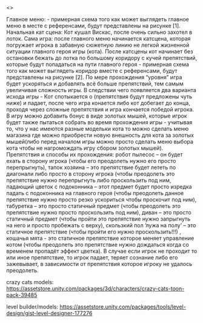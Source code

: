 <<Super Crazy Cat Runner>>

Главное меню: - примерная схема того как может выглядеть главное меню в месте с референсами, будут представлены на рисунке [1].
Начальная кат сцена: Кот кушал Вискас, после очень сильно захотел в лоток.
Сама игра: после главного меню начинается катсцена, которая погружает игрока в забавную сюжетную линию не легкой жизненной ситуации главного героя игры (кота). После катсцены кот начинает без остановки бежать до лотка по большому коридору с кучей препятствий, которые будут попадаться на пути главного героя - примерная схема того как может выглядеть коридор вместе с референсами, будут представлены на рисунке [2].
          По мере прохождения “уровня” игра будет ускоряться и добавлять всё больше препятствий, тем самым увеличивая сложность игры.
В следствии чего появляется два варианта исхода игры - Кот спотыкается о (препятствия будут предложены чуть ниже) и падает, после чего игра конается либо кот добегает до конца, проходя через сложные препятствия и игра кончается победой игрока.
В игру можно добавить бонус в виде золотых мышей, которые игрок будет также пытаться собрать во время прохождения игры - учитывая то, что у нас имеются разные модельки кота то можно сделать меню магазина где можно приобрести новую внешность для кота за золотых мышей(либо перед началом игры можно просто сделать меню выбора кота чтобы не нагромождать игру сбором золотых мышей).
Препятствия и способы их прохождения: робот пылесос – он будет ехать в сторону игрока (чтобы его преодолеть нужно его просто перепрыгнуть), тапок хозяина – это препятствие будет лететь по диагонали либо просто в сторону игрока (чтобы преодолеть это препятствие нужно перепрыгнуть либо проскользить под ним, падающий цветок с подоконника – этот предмет будет просто изредка падать с подоконника на главного героя (чтобы преодолеть данное препятствие нужно просто резко ускориться чтобы проскочит под ним), табуретка – это просто статичный предмет (чтобы преодолеть это препятствие нужно просто проскользить под ним), диван – это просто статичный предмет (чтобы пройти это препятствие нужно запрыгнуть на него и просто пробежать с верху), скользкий пол ‘лужа на полу’ – это статичное препятствие (чтобы пройти его нужно проскользить!!!) , кошачья мята - это статичное препятствие которое меняет управление котом (чтобы преодолеть это препятствие нужно дождаться когда со временем пропадёт эффект цветка).
В случае если игрок не проходит то или иное препятствие, то игрок падает, теряет сознание либо его зажевывает, в зависимости от препятствия которое игроку не удалось преодолеть.

          
          
          
          
crazy cats models: https://assetstore.unity.com/packages/3d/characters/crazy-cats-toon-pack-39485
          
level builder/models: https://assetstore.unity.com/packages/tools/level-design/gist-level-designer-177276
